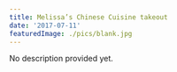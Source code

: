 ```yaml
---
title: Melissa’s Chinese Cuisine takeout
date: '2017-07-11'
featuredImage: ./pics/blank.jpg
---
```


No description provided yet.
